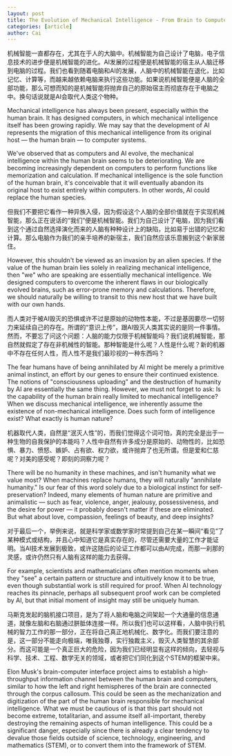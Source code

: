```yaml
---
layout: post
title: The Evolution of Mechanical Intelligence - From Brain to Computer
categories: [article]
author: Cai
---
```


机械智能一直都存在，尤其在于人的大脑中。机械智能为自己设计了电脑，电子信息技术的进步便是机械智能的进化。AI发展的过程便是机械智能的宿主从人脑迁移到电脑的过程。我们也看到随着电脑和AI的发展，人脑中的机械智能在退化，比如记忆、计算等，而越来越依赖电脑来执行这些功能。如果说机械智能便是人脑的全部功能，那么可想而知的是机械智能将抛弃自己的原始宿主而彻底存在于电脑之中。换句话说就是AI会取代人类这个物种。

Mechanical intelligence has always been present, especially within the human brain. It has designed computers, in which mechanical intelligence itself has been growing rapidly. We may say that the development of AI represents the migration of this mechanical intelligence from its original host — the human brain — to computer systems.

We've observed that as computers and AI evolve, the mechanical intelligence within the human brain seems to be deteriorating. We are becoming increasingly dependent on computers to perform functions like memorization and calculation. If mechanical intelligence is the sole function of the human brain, it's conceivable that it will eventually abandon its original host to exist entirely within computers. In other words, AI could replace the human species.

但我们不要把它看作一种异族入侵，因为假设这个人脑的全部价值就在于实现机械智能，那么正在说话的“我们”便是机械智能。我们为自己设计了电脑，因为我们看到这个通过自然选择演化而来的人脑有种种设计上的缺陷，比如易于出错的记忆和计算。那么电脑作为我们的亲手培养的新宿主，我们自然应该乐意搬到这个新家居住。

However, this shouldn't be viewed as an invasion by an alien species. If the value of the human brain lies solely in realizing mechanical intelligence, then "we" who are speaking are essentially mechanical intelligence. We designed computers to overcome the inherent flaws in our biologically evolved brains, such as error-prone memory and calculations. Therefore, we should naturally be willing to transit to this new host that we have built with our own hands.

而人类对于被AI毁灭的恐惧或许不过是原始的动物性本能，不过是基因要尽一切努力来延续自己的存在。所谓的“意识上传”，跟AI毁灭人类其实说的是同一件事情。然而，不要忘了问这个问题：人脑的能力仅限于机械智能吗？我们说机械智能，那自然就假定了存在非机械性的智能。那种智能是什么呢？人性是什么呢？新的机器中不存在任何人性，而人性不是我们最珍视的一种东西吗？

The fear humans have of being annihilated by AI might be merely a primitive animal instinct, an effort by our genes to ensure their continued existence. The notions of "consciousness uploading" and the destruction of humanity by AI are essentially the same thing. However, we must not forget to ask: Is the capability of the human brain really limited to mechanical intelligence? When we discuss mechanical intelligence, we inherently assume the existence of non-mechanical intelligence. Does such form of intelligence exist? What exactly is human nature?

机器取代人类，自然是“泯灭人性”的，而我们觉得这个词可怕，真的完全是出于一种生物的自我保护的本能吗？人性中自然有许多成分是原始的、动物性的，比如恐惧、暴力、愤怒、嫉妒、占有欲、权力欲，或许抛弃了也无所谓。但是爱和仁慈呢？对美的感受呢？即刻的洞察力呢？

There will be no humanity in these machines, and isn't humanity what we value most? When machines replace humans, they will naturally "annihilate humanity." Is our fear of this word solely due to a biological instinct for self-preservation? Indeed, many elements of human nature are primitive and animalistic — such as fear, violence, anger, jealousy, possessiveness, and the desire for power — it probably doesn't matter if these are eliminated. But what about love, compassion, feelings of beauty, and deep insights?

对于最后一个，举例来说，就是科学家或数学家时常提到自己在某一瞬间“看见”了某种模式或结构，并且心中知道它是真实存在的，尽管还需要大量的工作才能证明。当AI技术发展到极致，或许这随后的论证工作都可以由AI完成，而那一刹那的灵感，或许仍然只有人脑有这样的能力去获得。

For example, scientists and mathematicians often mention moments when they "see" a certain pattern or structure and intuitively know it to be true, even though substantial work is still required for proof. When AI technology reaches its pinnacle, perhaps all subsequent proof work can be completed by AI, but that initial moment of insight may still be uniquely human.

马斯克发起的脑机接口项目，是为了将人脑和电脑之间架起一个大通量的信息通道，就像左脑和右脑通过胼胝体连接一样。所以我们也可以这样看，人脑中执行机械的智力工作的那一部分，正在将自己真正地机械化、数字化。而我们要注意的是，这一部分不能走向极端，唯我独尊，实行独裁主义，毁灭人类智慧的其余部分。而这可能是一个真正巨大的危险，因为我们已经明显有这样的倾向，去轻视与科学、技术、工程、数学无关的领域，或者把它们同化到这个STEM的框架中来。

Elon Musk's brain-computer interface project aims to establish a high-throughput information channel between the human brain and computers, similar to how the left and right hemispheres of the brain are connected through the corpus callosum. This could be seen as the mechanization and digitization of the part of the human brain responsible for mechanical intelligence. What we must be cautious of is that this part should not become extreme, totalitarian, and assume itself all-important, thereby destroying the remaining aspects of human intelligence. This could be a significant danger, especially since there is already a clear tendency to devalue those fields outside of science, technology, engineering, and mathematics (STEM), or to convert them into the framework of STEM.